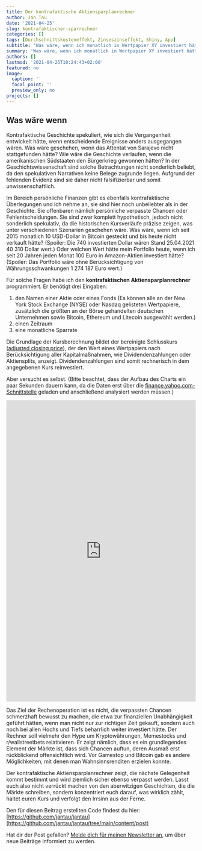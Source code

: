 ```yaml
---
title: Der kontrafaktische Aktiensparplanrechner
author: Jan Tau
date: '2021-04-25'
slug: kontrafaktischer-sparrechner
categories: []
tags: [Durchschnittskosteneffekt, Zinseszinseffekt, Shiny, App]
subtitle: 'Was wäre, wenn ich monatlich in Wertpapier XY investiert hätte?'
summary: 'Was wäre, wenn ich monatlich in Wertpapier XY investiert hätte?'
authors: []
lastmod: '2021-04-25T10:24:43+02:00'
featured: no
image:
  caption: ''
  focal_point: ''
  preview_only: no
projects: []
---
```

## Was wäre wenn

Kontrafaktische Geschichte spekuliert, wie sich die Vergangenheit entwickelt hätte, wenn entscheidende Ereignisse anders ausgegangen wären. Was wäre geschehen, wenn das Attentat von Sarajevo nicht stattgefunden hätte? Wie wäre die Geschichte verlaufen, wenn die amerikanischen Südstaaten den Bürgerkrieg gewonnen hätten? In der Geschichtswissenschaft sind solche Betrachtungen nicht sonderlich beliebt, da den spekulativen Narrativen keine Belege zugrunde liegen. Aufgrund der fehlenden Evidenz sind sie daher nicht falsifizierbar und somit unwissenschaftlich.

Im Bereich persönliche Finanzen gibt es ebenfalls kontrafaktische Überlegungen und ich nehme an, sie sind hier noch unbeliebter als in der Geschichte. Sie offenbaren nämlich persönliche verpasste Chancen oder Fehlentscheidungen. Sie sind zwar komplett hypothetisch, jedoch nicht sonderlich spekulativ, da die historischen Kursverläufe präzise zeigen, was unter verschiedenen Szenarien geschehen wäre. Was wäre, wenn ich seit 2015 monatlich 10 USD-Dollar in Bitcoin gesteckt und bis heute nicht verkauft hätte? (Spoiler: Die 740 investierten Dollar wären Stand 25.04.2021 40 310 Dollar wert.) Oder welchen Wert hätte mein Portfolio heute, wenn ich seit 20 Jahren jeden Monat 100 Euro in Amazon-Aktien investiert hätte? (Spoiler: Das Portfolio wäre ohne Berücksichtigung von Währungsschwankungen 1 274 187 Euro wert.) 

Für solche Fragen habe ich den **kontrafaktischen Aktiensparplanrechner** programmiert. Er benötigt drei Eingaben:
1. den Namen einer Aktie oder eines Fonds (Es können alle an der New York Stock Exchange (NYSE) oder Nasdaq gelisteten Wertpapiere, zusätzlich die größten an der Börse gehandelten deutschen Unternehmen sowie Bitcoin, Ethereum und Litecoin ausgewählt werden.)
2. einen Zeitraum
3. eine monatliche Sparrate

Die Grundlage der Kursberechnung bildet der bereinigte Schlusskurs ([adjusted closing price](https://www.investopedia.com/terms/a/adjusted_closing_price.asp)), der den Wert eines Wertpapiers nach Berücksichtigung aller Kapitalmaßnahmen, wie Dividendenzahlungen oder Aktiensplits, anzeigt. Dividendenzahlungen sind somit rechnerisch in dem angegebenen Kurs reinvestiert.

Aber versucht es selbst. (Bitte beachtet, dass der Aufbau des Charts ein paar Sekunden dauern kann, da die Daten erst über die [finance.yahoo.com-Schnittstelle](https://finance.yahoo.com) geladen und anschließend analysiert werden müssen.)

<iframe height="800" width="100%" frameborder="no" src="https://jantau.shinyapps.io/counterfactual-stock-savings-plan-calculator/"> </iframe>

Das Ziel der Rechenoperation ist es nicht, die verpassten Chancen schmerzhaft bewusst zu machen, die etwa zur finanziellen Unabhängigkeit geführt hätten, wenn man nicht nur zur richtigen Zeit gekauft, sondern auch noch bei allen Hochs und Tiefs beharrlich weiter investiert hätte. Der Rechner soll vielmehr den Hype um Kryptowährungen, Memestocks und r/wallstreetbets relativieren. Er zeigt nämlich, dass es ein grundlegendes Element der Märkte ist, dass sich Chancen auftun, deren Ausmaß erst rückblickend offensichtlich wird. Vor Gamestop und Bitcoin gab es andere Möglichkeiten, mit denen man Wahnsinnsrenditen erzielen konnte. 

Der kontrafaktische Aktiensparplanrechner zeigt, die nächste Gelegenheit kommt bestimmt und wird ziemlich sicher ebenso verpasst werden. Lasst euch also nicht verrückt machen von den aberwitzigen Geschichten, die die Märkte schreiben, sondern konzentriert euch darauf, was wirklich zählt, haltet euren Kurs und verfolgt den Irrsinn aus der Ferne. 

Den für diesen Beitrag erstellten Code findest du hier: [https://github.com/jantau/jantau](https://github.com/jantau/jantau/tree/main/content/post)

Hat dir der Post gefallen? [Melde dich für meinen Newsletter an](https://tinyletter.com/jantau), um über neue Beiträge informiert zu werden.